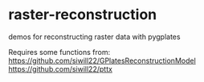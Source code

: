 # raster-reconstruction
demos for reconstructing raster data with pygplates

Requires some functions from:
https://github.com/siwill22/GPlatesReconstructionModel
https://github.com/siwill22/pttx
